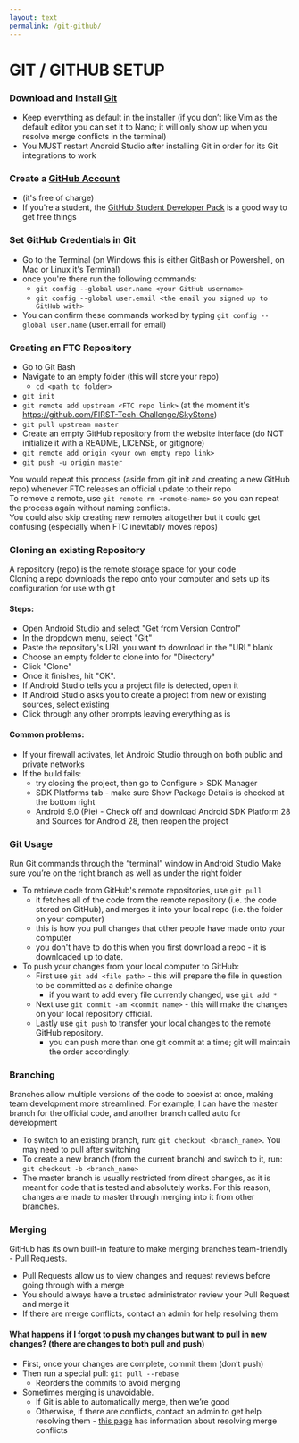 ```yaml
---
layout: text
permalink: /git-github/
---
```


# GIT / GITHUB SETUP

### Download and Install [Git](https://git-scm.com/downloads)
* Keep everything as default in the installer (if you don’t like Vim as the default editor you can set it to Nano; it will only show up when you resolve merge conflicts in the terminal)   
* You MUST restart Android Studio after installing Git in order for its Git integrations to work

### Create a [GitHub Account](https://github.com/join) 
* (it's free of charge)    
* If you're a student, the [GitHub Student Developer Pack](https://education.github.com/pack) is a good way to get free things   
  
### Set GitHub Credentials in Git
* Go to the Terminal (on Windows this is either GitBash or Powershell, on Mac or Linux it's Terminal)
* once you're there run the following commands:   
  * `git config --global user.name <your GitHub username>`   
  * `git config --global user.email <the email you signed up to GitHub with>`   
* You can confirm these commands worked by typing `git config --global user.name` (user.email for email)

### Creating an FTC Repository
* Go to Git Bash
* Navigate to an empty folder (this will store your repo)
  * `cd <path to folder>`
* `git init`
* `git remote add upstream <FTC repo link>` (at the moment it's https://github.com/FIRST-Tech-Challenge/SkyStone)
* `git pull upstream master`
* Create an empty GitHub repository from the website interface (do NOT initialize it with a README, LICENSE, or gitignore)
* `git remote add origin <your own empty repo link>`
* `git push -u origin master`

You would repeat this process (aside from git init and creating a new GitHub repo) whenever FTC releases an official update to their repo   
To remove a remote, use `git remote rm <remote-name>` so you can repeat the process again without naming conflicts.  
You could also skip creating new remotes altogether but it could get confusing (especially when FTC inevitably moves repos)  

### Cloning an existing Repository
A repository (repo) is the remote storage space for your code   
Cloning a repo downloads the repo onto your computer and sets up its configuration for use with git   
#### Steps:
* Open Android Studio and select "Get from Version Control"  
* In the dropdown menu, select "Git"  
* Paste the repository's URL you want to download in the "URL" blank  
* Choose an empty folder to clone into for "Directory"  
* Click "Clone"  
* Once it finishes, hit "OK".  
* If Android Studio tells you a project file is detected, open it
* If Android Studio asks you to create a project from new or existing sources, select existing
* Click through any other prompts leaving everything as is

#### Common problems:
* If your firewall activates, let Android Studio through on both public and private networks
* If the build fails: 
  * try closing the project, then go to Configure > SDK Manager
  * SDK Platforms tab - make sure Show Package Details is checked at the bottom right
  * Android 9.0 (Pie) - Check off and download Android SDK Platform 28 and Sources for Android 28, then reopen the project
  
### Git Usage
Run Git commands through the “terminal” window in Android Studio
Make sure you’re on the right branch as well as under the right folder

* To retrieve code from GitHub's remote repositories, use `git pull`
  * it fetches all of the code from the remote repository (i.e. the code stored on GitHub), and merges it into your local repo (i.e. the folder on your computer) 
  * this is how you pull changes that other people have made onto your computer
  * you don't have to do this when you first download a repo - it is downloaded up to date.
* To push your changes from your local computer to GitHub:
  * First use `git add <file path>` - this will prepare the file in question to be committed as a definite change
    * if you want to add every file currently changed, use `git add *`
  * Next use `git commit -am <commit name>` - this will make the changes on your local repository official.
  * Lastly use `git push` to transfer your local changes to the remote GitHub repository.
    * you can push more than one git commit at a time; git will maintain the order accordingly.
    
### Branching
Branches allow multiple versions of the code to coexist at once, making team development more streamlined. For example, I can have the master branch for the official code, and another branch called auto for development
* To switch to an existing branch, run: `git checkout <branch_name>`. You may need to pull after switching
* To create a new branch (from the current branch) and switch to it, run: `git checkout -b <branch_name>`
* The master branch is usually restricted from direct changes, as it is meant for code that is tested and absolutely works. For this reason, changes are made to master through merging into it from other branches.

### Merging
GitHub has its own built-in feature to make merging branches team-friendly - Pull Requests.
* Pull Requests allow us to view changes and request reviews before going through with a merge
* You should always have a trusted administrator review your Pull Request and merge it
* If there are merge conflicts, contact an admin for help resolving them

#### What happens if I forgot to push my changes but want to pull in new changes? (there are changes to both pull and push)
* First, once your changes are complete, commit them (don’t push)
* Then run a special pull: `git pull --rebase`
  * Reorders the commits to avoid merging
* Sometimes merging is unavoidable.
  * If Git is able to automatically merge, then we’re good
  * Otherwise, if there are conflicts, contact an admin to get help resolving them - [this page](https://help.github.com/en/github/collaborating-with-issues-and-pull-requests/resolving-a-merge-conflict-using-the-command-line) has information about resolving merge conflicts
